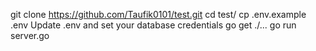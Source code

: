 git clone https://github.com/Taufik0101/test.git
cd test/
cp .env.example .env
Update .env and set your database credentials
go get ./...
go run server.go